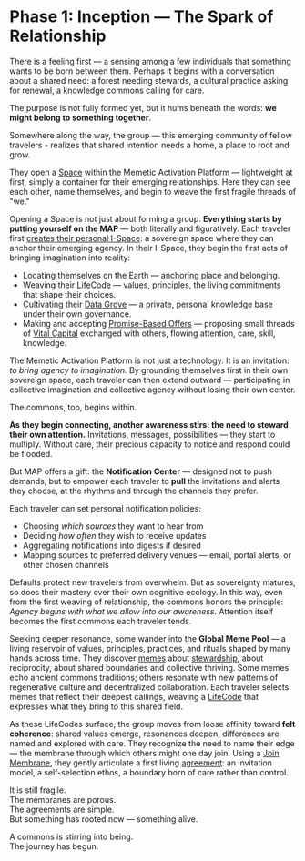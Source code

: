 # Phase 1: Inception — The Spark of Relationship
There is a feeling first — a sensing among a few individuals that something wants to be born between them. Perhaps it begins with a conversation about a shared need: a forest needing stewards, a cultural practice asking for renewal, a knowledge commons calling for care.

The purpose is not fully formed yet, but it hums beneath the words: **we might belong to something together**.

Somewhere along the way, the group — this emerging community of fellow travelers - realizes that shared intention needs a home, a place to root and grow.

They open a [Space](/docs-understanding-map/understanding-the-map/glossary/#agentspace) within the Memetic Activation Platform — lightweight at first, simply a container for their emerging relationships. Here they can see each other, name themselves, and begin to weave the first fragile threads of "we."

Opening a Space is not just about forming a group. **Everything starts by putting yourself on the MAP** — both literally and figuratively. Each traveler first [creates their personal I-Space](/docs-understanding-map/understanding-the-map/glossary/#i-space): a sovereign space where they can anchor their emerging agency. In their I-Space, they begin the first acts of bringing imagination into reality:

- Locating themselves on the Earth — anchoring place and belonging.
- Weaving their [LifeCode](/docs-understanding-map/understanding-the-map/glossary/#lifecode "A declaration of values and commitments.") — values, principles, the living commitments that shape their choices.
- Cultivating their [Data Grove](/docs-understanding-map/understanding-the-map/glossary/#data-grove) — a private, personal knowledge base under their own governance.
- Making and accepting [Promise-Based Offers](/docs-understanding-map/understanding-the-map/glossary/#offer) — proposing small threads of [Vital Capital](/docs-understanding-map/understanding-the-map/glossary/#vital-capital) exchanged with others, flowing attention, care, skill, knowledge.

The Memetic Activation Platform is not just a technology. It is an invitation:  
*to bring agency to imagination.* By grounding themselves first in their own sovereign space, each traveler can then extend outward — participating in collective imagination and collective agency without losing their own center.

The commons, too, begins within.

**As they begin connecting, another awareness stirs: the need to steward their own attention.** Invitations, messages, possibilities — they start to multiply. Without care, their precious capacity to notice and respond could be flooded.

But MAP offers a gift: the **Notification Center** — designed not to push demands, but to empower each traveler to **pull** the invitations and alerts they choose, at the rhythms and through the channels they prefer.

Each traveler can set personal notification policies:

- Choosing *which sources* they want to hear from
- Deciding *how often* they wish to receive updates
- Aggregating notifications into digests if desired
- Mapping sources to preferred delivery venues — email, portal alerts, or other chosen channels

Defaults protect new travelers from overwhelm. But as sovereignty matures, so does their mastery over their own cognitive ecology. In this way, even from the first weaving of relationship, the commons honors the principle: *Agency begins with what we allow into our awareness.* Attention itself becomes the first commons each traveler tends.

Seeking deeper resonance, some wander into the **Global Meme Pool** — a living reservoir of values, principles, practices, and rituals shaped by many hands across time. They discover [memes](/docs-understanding-map/understanding-the-map/glossary/#meme) about [stewardship](/docs-understanding-map/understanding-the-map/glossary/#stewardship), about reciprocity, about shared boundaries and collective thriving. Some memes echo ancient commons traditions; others resonate with new patterns of regenerative culture and decentralized collaboration. Each traveler selects memes that reflect their deepest callings, weaving a [LifeCode](/docs-understanding-map/understanding-the-map/glossary/#lifecode) that expresses what they bring to this shared field.

As these LifeCodes surface, the group moves from loose affinity toward **felt coherence**: shared values emerge, resonances deepen, differences are named and explored with care. They recognize the need to name their edge — the membrane through which others might one day join. Using a [Join Membrane](/docs-understanding-map/understanding-the-map/glossary/#join-membrane), they gently articulate a first living [agreement](/docs-understanding-map/understanding-the-map/glossary/#agreement): an invitation model, a self-selection ethos, a boundary born of care rather than control.

It is still fragile.  
The membranes are porous.  
The agreements are simple.  
But something has rooted now — something alive.

A commons is stirring into being.  
The journey has begun.